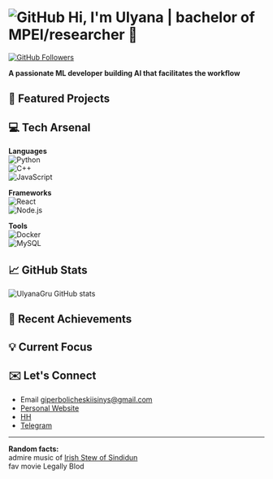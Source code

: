 # ![GitHub](https://img.shields.io/badge/Github-%23121011.svg?logo=GitHub&style=flat&logoColor=white) Hi, I'm Ulyana | bachelor of MPEI/researcher :telescope:

[![GitHub Followers](https://img.shields.io/github/followers/UlyanaGru?label=Follow&style=social)](https://github.com/UlyanaGru)

**A passionate ML developer building AI that facilitates the workflow**

## :seedling: Featured Projects
## :computer: Tech Arsenal
**Languages**\
![Python](https://img.shields.io/badge/-Python-F9DC3E.svg?logo=Python&style=flat)\
![C++](https://img.shields.io/badge/-C++-365dbf.svg?logo=C%2B%2B&style=flat)\
![JavaScript](https://img.shields.io/badge/JavaScript-F7DF1E.svg?logo=JavaScript&style=flat&logoColor=white)
  
**Frameworks**\
![React](https://img.shields.io/badge/React-%2320232a.svg?logo=react&style=flat)\
![Node.js](https://img.shields.io/badge/Node.js-6DA55F.svg?logo=node.js&style=flat&logoColor=white)

**Tools**\
![Docker](https://img.shields.io/badge/-Docker-%230db7ed.svg?logo=docker&style=flat&logoColor=white)\
![MySQL](https://img.shields.io/badge/MySQL-%2300f.svg?logo=mysql&style=flat&logoColor=white)
## :chart_with_upwards_trend: GitHub Stats
![UlyanaGru GitHub stats](https://github-readme-stats.vercel.app/api?username=UlyanaGru)
## :tea: Recent Achievements
## :bulb: Current Focus
## :envelope: Let's Connect
- Email giperbolicheskiisinys@gmail.com
- [Personal Website]()
- [HH]()
- [Telegram](https://t.me/anantinglucose)
---
**Random facts:**\
admire music of [Irish Stew of Sindidun](https://music.yandex.ru/artist/6675190)\
fav movie Legally Blod
